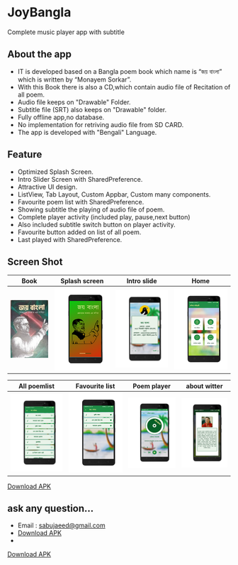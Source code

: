 # JoyBangla
Complete music player app with subtitle

## About the app
* IT is developed based on a Bangla poem book which name is “জয় বাংলা”
which is written by “Monayem Sorkar”.
* With this Book there is also a CD,which contain audio file of Recitation of all poem.
* Audio file keeps on "Drawable" Folder.
* Subtitle file (SRT) also keeps on "Drawable" folder.
* Fully offline app,no database.
* No implementation for retriving audio file from SD CARD.
* The app is developed with "Bengali" Language.


## Feature
* Optimized Splash Screen.
* Intro Slider Screen with SharedPreference.
* Attractive UI design.
* ListView, Tab Layout, Custom Appbar, Custom many components.
* Favourite poem list with SharedPreference.
* Showing subtitle the playing of audio file of poem.
* Complete player activity (included play, pause,next button)
* Also included subtitle switch button on player activity.
* Favourite button added on list of all poem.
* Last played with SharedPreference.

## Screen Shot

[book]: https://github.com/sabuj87/raw/blob/master/JoyBangla%20(Scrn%20sot)/Book.jpg
[splash]: https://github.com/sabuj87/raw/blob/master/JoyBangla%20(Scrn%20sot)/Splash%20Screen.png
[intro]: https://github.com/sabuj87/raw/blob/master/JoyBangla%20(Scrn%20sot)/Intro%20slide.png
[home]: https://github.com/sabuj87/raw/blob/master/JoyBangla%20(Scrn%20sot)/Hone.png
[allps]: https://github.com/sabuj87/raw/blob/master/JoyBangla%20(Scrn%20sot)/all%20poemlist.png
[fps]: https://github.com/sabuj87/raw/blob/master/JoyBangla%20(Scrn%20sot)/favouriteList.png
[player]: https://github.com/sabuj87/raw/blob/master/JoyBangla%20(Scrn%20sot)/player.png
[writter]: https://github.com/sabuj87/raw/blob/master/JoyBangla%20(Scrn%20sot)/about%20writter.png


|     Book      |    Splash screen |  Intro slide  | Home  |
| ------------- |:-------------: |:------:|:---------------------:|
|![alt text][book]  | ![alt text][splash] | ![alt text][intro]  | ![alt text][home]|

|     All poemlist |   Favourite list | Poem player  | about witter |
| ------------- |:-------------: |:------:|:---------------------:|
|![alt text][allps]  | ![alt text][fps] | ![alt text][player]  | ![alt text][writter]|

[Download APK](http://www.mediafire.com/file/mlimk0cekd76ggi/Joy_Bangla.apk/file)

## ask any question...
* Email : sabujaeed@gmail.com
* [Download APK](http://www.mediafire.com/file/mlimk0cekd76ggi/Joy_Bangla.apk/file)
*

[Download APK](http://www.mediafire.com/file/mlimk0cekd76ggi/Joy_Bangla.apk/file)

